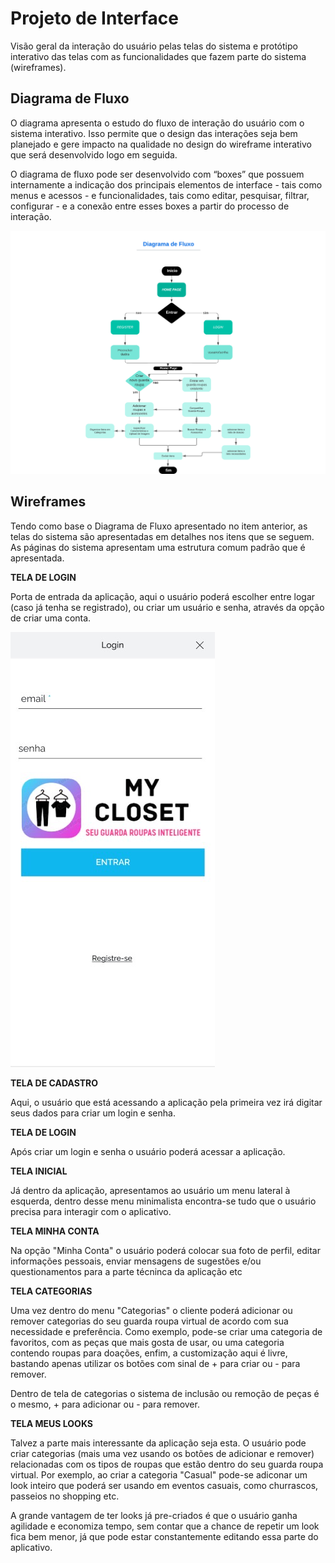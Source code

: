 
# Projeto de Interface

Visão geral da interação do usuário pelas telas do sistema e protótipo interativo das telas com as funcionalidades que fazem parte do sistema (wireframes).

## Diagrama de Fluxo

O diagrama apresenta o estudo do fluxo de interação do usuário com o sistema interativo. Isso permite que o design das interações seja bem planejado e gere impacto na qualidade no design do wireframe interativo que será desenvolvido logo em seguida.

O diagrama de fluxo pode ser desenvolvido com “boxes” que possuem internamente a indicação dos principais elementos de interface - tais como menus e acessos - e funcionalidades, tais como editar, pesquisar, filtrar, configurar - e a conexão entre esses boxes a partir do processo de interação.

<img src="https://github.com/ICEI-PUC-Minas-PMV-ADS/pmv-ads-2023-2-e3-proj-mov-t4-2023-e3-projmovt4-time2-myclosetweb/blob/main/docs/img/Diagrama%20Fluxo.png">


## Wireframes

Tendo como base o Diagrama de Fluxo apresentado  no  item  anterior,  as  telas  do  sistema  são apresentadas em detalhes nos itens que se seguem. As páginas do sistema apresentam uma estrutura comum padrão que é apresentada.

**TELA DE LOGIN**

Porta de entrada da aplicação, aqui o usuário poderá escolher entre logar (caso já tenha se registrado), ou criar um usuário e senha, através da opção de criar uma conta.

<img src="https://github.com/ICEI-PUC-Minas-PMV-ADS/pmv-ads-2023-2-e3-proj-mov-t4-2023-e3-projmovt4-time2-myclosetweb/blob/main/docs/img/Tela%20Log.png">

**TELA DE CADASTRO**

Aqui, o usuário que está acessando a aplicação pela primeira vez irá digitar seus dados para criar um login e senha.



**TELA DE LOGIN**

Após criar um login e senha o usuário poderá acessar a aplicação.


**TELA INICIAL**

Já dentro da aplicação, apresentamos ao usuário um menu lateral à esquerda, dentro desse menu minimalista encontra-se tudo que o usuário precisa para interagir com o aplicativo.


**TELA MINHA CONTA**

Na opção "Minha Conta" o usuário poderá colocar sua foto de perfil, editar informações pessoais, enviar mensagens de sugestões e/ou questionamentos para a parte técninca da aplicação etc



**TELA CATEGORIAS**

Uma vez dentro do menu "Categorias" o cliente poderá adicionar ou remover categorias do seu guarda roupa virtual de acordo com sua necessidade e preferência. Como exemplo, pode-se criar uma categoria de favoritos, com as peças que mais gosta de usar, ou uma categoria contendo roupas para doações, enfim, a customização aqui é livre, bastando apenas utilizar os botões com sinal de + para criar ou - para remover.



Dentro de tela de categorias o sistema de inclusão ou remoção de peças é o mesmo, + para adicionar ou - para remover.


**TELA MEUS LOOKS**

Talvez a parte mais interessante da aplicação seja esta. O usuário pode criar categorias (mais uma vez usando os botões de adicionar e remover) relacionadas com os tipos de roupas que estão dentro do seu guarda roupa virtual. Por exemplo, ao criar a categoria "Casual" pode-se adiconar um look inteiro que poderá ser usando em eventos casuais, como churrascos, passeios no shopping etc.

A grande vantagem de ter looks já pre-criados é que o usuário ganha agilidade e economiza tempo, sem contar que a chance de repetir um look fica bem menor, já que pode estar constantemente editando essa parte do aplicativo.


